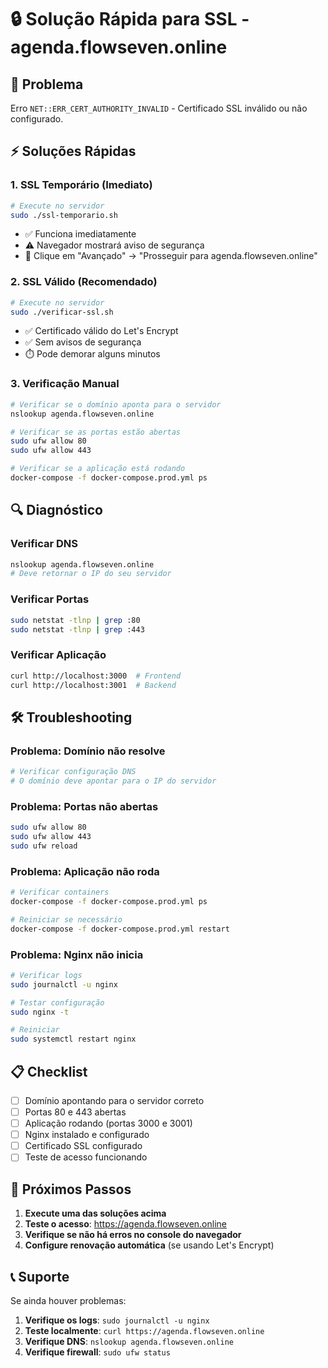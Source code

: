 # 🔒 Solução Rápida para SSL - agenda.flowseven.online

## 🚨 Problema
Erro `NET::ERR_CERT_AUTHORITY_INVALID` - Certificado SSL inválido ou não configurado.

## ⚡ Soluções Rápidas

### 1. **SSL Temporário (Imediato)**
```bash
# Execute no servidor
sudo ./ssl-temporario.sh
```
- ✅ Funciona imediatamente
- ⚠️ Navegador mostrará aviso de segurança
- 🔧 Clique em "Avançado" → "Prosseguir para agenda.flowseven.online"

### 2. **SSL Válido (Recomendado)**
```bash
# Execute no servidor
sudo ./verificar-ssl.sh
```
- ✅ Certificado válido do Let's Encrypt
- ✅ Sem avisos de segurança
- ⏱️ Pode demorar alguns minutos

### 3. **Verificação Manual**
```bash
# Verificar se o domínio aponta para o servidor
nslookup agenda.flowseven.online

# Verificar se as portas estão abertas
sudo ufw allow 80
sudo ufw allow 443

# Verificar se a aplicação está rodando
docker-compose -f docker-compose.prod.yml ps
```

## 🔍 Diagnóstico

### Verificar DNS
```bash
nslookup agenda.flowseven.online
# Deve retornar o IP do seu servidor
```

### Verificar Portas
```bash
sudo netstat -tlnp | grep :80
sudo netstat -tlnp | grep :443
```

### Verificar Aplicação
```bash
curl http://localhost:3000  # Frontend
curl http://localhost:3001  # Backend
```

## 🛠️ Troubleshooting

### Problema: Domínio não resolve
```bash
# Verificar configuração DNS
# O domínio deve apontar para o IP do servidor
```

### Problema: Portas não abertas
```bash
sudo ufw allow 80
sudo ufw allow 443
sudo ufw reload
```

### Problema: Aplicação não roda
```bash
# Verificar containers
docker-compose -f docker-compose.prod.yml ps

# Reiniciar se necessário
docker-compose -f docker-compose.prod.yml restart
```

### Problema: Nginx não inicia
```bash
# Verificar logs
sudo journalctl -u nginx

# Testar configuração
sudo nginx -t

# Reiniciar
sudo systemctl restart nginx
```

## 📋 Checklist

- [ ] Domínio apontando para o servidor correto
- [ ] Portas 80 e 443 abertas
- [ ] Aplicação rodando (portas 3000 e 3001)
- [ ] Nginx instalado e configurado
- [ ] Certificado SSL configurado
- [ ] Teste de acesso funcionando

## 🎯 Próximos Passos

1. **Execute uma das soluções acima**
2. **Teste o acesso**: https://agenda.flowseven.online
3. **Verifique se não há erros no console do navegador**
4. **Configure renovação automática** (se usando Let's Encrypt)

## 📞 Suporte

Se ainda houver problemas:

1. **Verifique os logs**: `sudo journalctl -u nginx`
2. **Teste localmente**: `curl https://agenda.flowseven.online`
3. **Verifique DNS**: `nslookup agenda.flowseven.online`
4. **Verifique firewall**: `sudo ufw status`
